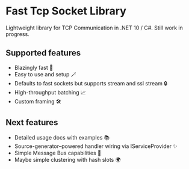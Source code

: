 
# Fast Tcp Socket Library

Lightweight library for TCP Communication in .NET 10 / C#. Still work in progress.

## Supported features

- Blazingly fast 🚀
- Easy to use and setup 🪄
- Defaults to fast sockets but supports stream and ssl stream 🔒
- High-throughput batching 📈
- Custom framing 🛠️


## Next features

- Detailed usage docs with examples 📚
- Source-generator–powered handler wiring via IServiceProvider ✨
- Simple Message Bus capabilities 🔀
- Maybe simple clustering with hash slots 🌍
